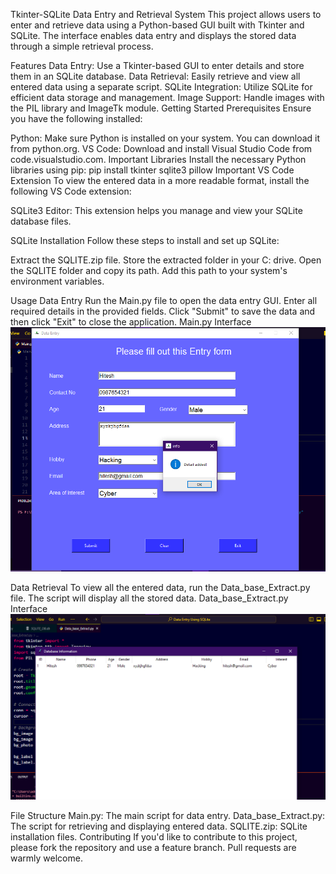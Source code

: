 Tkinter-SQLite Data Entry and Retrieval System
This project allows users to enter and retrieve data using a Python-based GUI built with Tkinter and SQLite. The interface enables data entry and displays the stored data through a simple retrieval process.

Features
Data Entry: Use a Tkinter-based GUI to enter details and store them in an SQLite database.
Data Retrieval: Easily retrieve and view all entered data using a separate script.
SQLite Integration: Utilize SQLite for efficient data storage and management.
Image Support: Handle images with the PIL library and ImageTk module.
Getting Started
Prerequisites
Ensure you have the following installed:

Python: Make sure Python is installed on your system. You can download it from python.org.
VS Code: Download and install Visual Studio Code from code.visualstudio.com.
Important Libraries
Install the necessary Python libraries using pip:
pip install tkinter sqlite3 pillow
Important VS Code Extension
To view the entered data in a more readable format, install the following VS Code extension:

SQLite3 Editor: This extension helps you manage and view your SQLite database files.

SQLite Installation
Follow these steps to install and set up SQLite:

Extract the SQLITE.zip file.
Store the extracted folder in your C: drive.
Open the SQLITE folder and copy its path.
Add this path to your system's environment variables.

Usage
Data Entry
Run the Main.py file to open the data entry GUI.
Enter all required details in the provided fields.
Click "Submit" to save the data and then click "Exit" to close the application.
Main.py Interface
![Main Interface](IMAGE\Main.png)

Data Retrieval
To view all the entered data, run the Data_base_Extract.py file.
The script will display all the stored data.
Data_base_Extract.py Interface
![Data Retrieval Interface](IMAGE\DataR.png)

File Structure
Main.py: The main script for data entry.
Data_base_Extract.py: The script for retrieving and displaying entered data.
SQLITE.zip: SQLite installation files.
Contributing
If you'd like to contribute to this project, please fork the repository and use a feature branch. Pull requests are warmly welcome.

